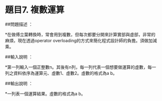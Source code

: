 # 題目7. 複數運算

##問題描述 ：

*在做傅立葉轉換時，常會用到複數，但每次都要分開來計算實部與虛部，非常的麻煩，現在透過operator overloading的方式來簡化程式設計師的負擔。須做加減乘。

##輸入說明 ：

*第一列輸入一個正整數n。其後有n列，每一列代表一個想要做運算的虛數，每一列之資料依序為運算元、虛數1、虛數2。虛數的格式為a b。

##輸出說明 ：

*一列表一個運算結果。虛數的格式為a b。

